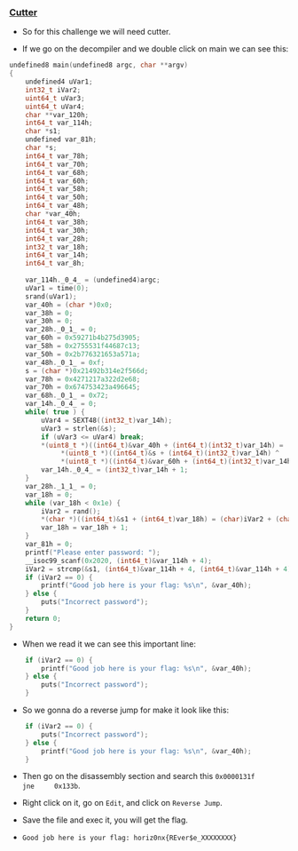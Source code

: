 ### [Cutter](https://cutter.re/)

- So for this challenge we will need cutter.

- If we go on the decompiler and we double click on main we can see this:

```c
undefined8 main(undefined8 argc, char **argv)
{
    undefined4 uVar1;
    int32_t iVar2;
    uint64_t uVar3;
    uint64_t uVar4;
    char **var_120h;
    int64_t var_114h;
    char *s1;
    undefined var_81h;
    char *s;
    int64_t var_78h;
    int64_t var_70h;
    int64_t var_68h;
    int64_t var_60h;
    int64_t var_58h;
    int64_t var_50h;
    int64_t var_48h;
    char *var_40h;
    int64_t var_38h;
    int64_t var_30h;
    int64_t var_28h;
    int32_t var_18h;
    int64_t var_14h;
    int64_t var_8h;
    
    var_114h._0_4_ = (undefined4)argc;
    uVar1 = time(0);
    srand(uVar1);
    var_40h = (char *)0x0;
    var_38h = 0;
    var_30h = 0;
    var_28h._0_1_ = 0;
    var_60h = 0x59271b4b275d3905;
    var_58h = 0x2755531f44687c13;
    var_50h = 0x2b776321653a571a;
    var_48h._0_1_ = 0xf;
    s = (char *)0x21492b314e2f566d;
    var_78h = 0x4271217a322d2e68;
    var_70h = 0x674753423a496645;
    var_68h._0_1_ = 0x72;
    var_14h._0_4_ = 0;
    while( true ) {
        uVar4 = SEXT48((int32_t)var_14h);
        uVar3 = strlen(&s);
        if (uVar3 <= uVar4) break;
        *(uint8_t *)((int64_t)&var_40h + (int64_t)(int32_t)var_14h) =
             *(uint8_t *)((int64_t)&s + (int64_t)(int32_t)var_14h) ^
             *(uint8_t *)((int64_t)&var_60h + (int64_t)(int32_t)var_14h);
        var_14h._0_4_ = (int32_t)var_14h + 1;
    }
    var_28h._1_1_ = 0;
    var_18h = 0;
    while (var_18h < 0x1e) {
        iVar2 = rand();
        *(char *)((int64_t)&s1 + (int64_t)var_18h) = (char)iVar2 + (char)(iVar2 / 100) * -100;
        var_18h = var_18h + 1;
    }
    var_81h = 0;
    printf("Please enter password: ");
    __isoc99_scanf(0x2020, (int64_t)&var_114h + 4);
    iVar2 = strcmp(&s1, (int64_t)&var_114h + 4, (int64_t)&var_114h + 4);
    if (iVar2 == 0) {
        printf("Good job here is your flag: %s\n", &var_40h);
    } else {
        puts("Incorrect password");
    }
    return 0;
}
```

- When we read it we can see this important line:


```c
    if (iVar2 == 0) {
        printf("Good job here is your flag: %s\n", &var_40h);
    } else {
        puts("Incorrect password");
    }
```

- So we gonna do a reverse jump for make it look like this:

```c
    if (iVar2 == 0) {
        puts("Incorrect password");
    } else {
        printf("Good job here is your flag: %s\n", &var_40h);
    }
```

- Then go on the disassembly section and search this `0x0000131f      jne     0x133b`.

- Right click on it, go on `Edit`, and click on `Reverse Jump`.

- Save the file and exec it, you will get the flag.

- `Good job here is your flag: horiz0nx{REver$e_XXXXXXXX}`
